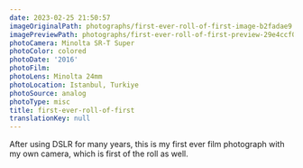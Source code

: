 ```yaml
---
date: 2023-02-25 21:50:57
imageOriginalPath: photographs/first-ever-roll-of-first-image-b2fadae9
imagePreviewPath: photographs/first-ever-roll-of-first-preview-29e4ccf0
photoCamera: Minolta SR-T Super
photoColor: colored
photoDate: '2016'
photoFilm:
photoLens: Minolta 24mm
photoLocation: Istanbul, Turkiye
photoSource: analog
photoType: misc
title: first-ever-roll-of-first
translationKey: null
---
```


After using DSLR for many years, this is my first ever film photograph with my own camera, which is first of the roll as well.